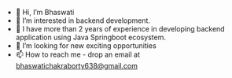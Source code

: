 - 👋 Hi, I’m Bhaswati
- 👀 I’m interested in backend development. 
- 🌱 I have more than 2 years of experience in developing backend application using Java Springboot ecosystem. 
- 💞️ I’m looking for new exciting opportunities
- 📫 How to reach me - drop an email at bhaswatichakraborty638@gmail.com 

<!---
rimjhim97/rimjhim97 is a ✨ special ✨ repository because its `README.md` (this file) appears on your GitHub profile.
You can click the Preview link to take a look at your changes.
--->
